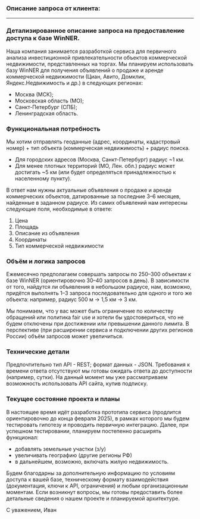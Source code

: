 ### Описание запроса от клиента:
___________________________________________________________________________________________________________________________

### Детализированное описание запроса на предоставление доступа к базе WinNER.

Наша компания занимается разработкой сервиса для первичного анализа
инвестиционной привлекательности объектов коммерческой недвижимости,
представленных на торгах. Мы планируем использовать базу WinNER для получения
объявлений о продаже и аренде коммерческой недвижимости (Циан, Авито, Домклик,
Яндекс.Недвижимость и др.) в следующих регионах:
- Москва (МСК);
- Московская область (МО);
- Санкт-Петербург (СПБ);
- Ленинградская область.

### Функциональная потребность

Мы хотим отправлять геоданные (адрес, координаты, кадастровый номер) + тип объекта
(коммерческая недвижимость) + радиус поиска.
- Для городских адресов (Москва, Санкт-Петербург) радиус ~1 км.
- Для менее плотных территорий (МО, Лен. обл.) радиус может достигать ~5 км (или
будет определяться принадлежностью к населенному пункту).

В ответ нам нужны актуальные объявления о продаже и аренде коммерческих объектов,
датированные за последние 3–6 месяцев, найденные в заданном радиусе. Из самих
объявлений нам интересны следующие поля, необходимые в ответе:
1. Цена
2. Площадь
3. Описание из объявления
4. Координаты
5. Тип коммерческой недвижимости

### Объём и логика запросов

Ежемесячно предполагаем совершать запросы по 250–300 объектам к базе WinNER
(ориентировочно 30–40 запросов в день). В зависимости от того, найдутся ли объявления в
небольшом радиусе, нам, возможно, придётся выполнять 1–3 запроса последовательно для
одного и того же объекта: например, радиус 500 м → 1,5 км → 3 км.

Мы понимаем, что у вас может быть ограничение по количеству обращений или политика
fair use и хотели бы удостовериться, что не будем отключены при достижении или
превышении данного лимита. В перспективе (при расширении сервиса и подключении
других регионов России) объём запросов может увеличиться.

### Технические детали

Предпочтительно тип API - REST; формат данных - JSON.
Требования к времени ответа отсутствуют мы готовы ожидать ответа до доступности
(например, сутки).
На данный момент мы уже рассматриваем возможность использовать API сайта, купив
подписку.

### Текущее состояние проекта и планы

В настоящее время идёт разработка прототипа сервиса (продлится ориентировочно до
конца февраля 2025), в рамках которого мы будем тестировать гипотезу и проводить
первичную интеграцию. Далее, при успешном тестировании, планируем постепенно
расширять функционал:
- добавлять земельные участки (з/у)
- увеличивать географию (другие регионы РФ)
- в дальнейшем, возможно, включать жилую недвижимость.

Будем благодарны за дополнительную информацию по условиям доступа к вашей базе,
техническому формату взаимодействия (документация, ключи к API, ограничения) и
любым организационным моментам. Если возникнут вопросы, мы готовы предоставить
более детальные сведения о нашем проекте и планируемой архитектуре.

С уважением,
Иван
